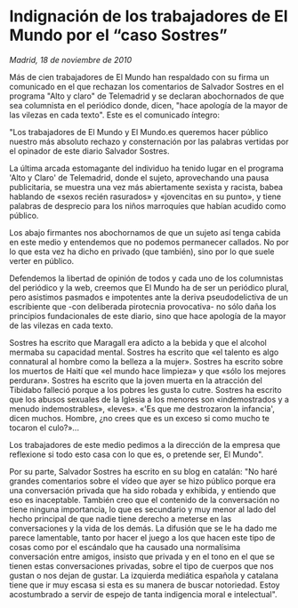 # Indignación de los trabajadores de El Mundo por el “caso Sostres”

*Madrid, 18 de noviembre de 2010*

Más de cien trabajadores de El Mundo han respaldado con su firma un comunicado en el que rechazan los comentarios de Salvador Sostres en el programa "Alto y claro" de Telemadrid y se declaran abochornados de que sea columnista en el periódico donde, dicen, "hace apología de la mayor de las vilezas en cada texto". Este es el comunicado íntegro:

"Los trabajadores de El Mundo y El Mundo.es queremos hacer público nuestro más absoluto rechazo y consternación por las palabras vertidas por el opinador de este diario Salvador Sostres.

La última arcada estomagante del individuo ha tenido lugar en el programa 'Alto y Claro' de Telemadrid, donde el sujeto, aprovechando una pausa publicitaria, se muestra una vez más abiertamente sexista y racista, babea hablando de «sexos recién rasurados» y «jovencitas en su punto», y tiene palabras de desprecio para los niños marroquíes que habían acudido como público.

Los abajo firmantes nos abochornamos de que un sujeto así tenga cabida en este medio y entendemos que no podemos permanecer callados. No por lo que esta vez ha dicho en privado (que también), sino por lo que suele verter en público.

Defendemos la libertad de opinión de todos y cada uno de los columnistas del periódico y la web, creemos que El Mundo ha de ser un periódico plural, pero asistimos pasmados e impotentes ante la deriva pseudodelictiva de un escribiente que -con deliberada pirotecnia provocativa- no sólo daña los principios fundacionales de este diario, sino que hace apología de la mayor de las vilezas en cada texto.

Sostres ha escrito que Maragall era adicto a la bebida y que el alcohol mermaba su capacidad mental. Sostres ha escrito que «el talento es algo connatural al hombre como la belleza a la mujer». Sostres ha escrito sobre los muertos de Haití que «el mundo hace limpieza» y que «sólo los mejores perduran». Sostres ha escrito que la joven muerta en la atracción del Tibidabo falleció porque a los pobres les gusta lo cutre. Sostres ha escrito que los abusos sexuales de la Iglesia a los menores son «indemostrados y a menudo indemostrables», «leves». «'Es que me destrozaron la infancia', dicen muchos. Hombre, ¿no crees que es un exceso si como mucho te tocaron el culo?»...

Los trabajadores de este medio pedimos a la dirección de la empresa que reflexione si todo esto casa con lo que es, o pretende ser, El Mundo".

Por su parte, Salvador Sostres ha escrito en su blog en catalán: "No haré grandes comentarios sobre el vídeo que ayer se hizo público porque era una conversación privada que ha sido robada y exhibida, y entiendo que eso es inaceptable. También creo que el contenido de la conversación no tiene ninguna importancia, lo que es secundario y muy menor al lado del hecho principal de que nadie tiene derecho a meterse en las conversaciones y la vida de los demás. La difusión que se le ha dado me parece lamentable, tanto por hacer el juego a los que hacen este tipo de cosas como por el escándalo que ha causado una normalísima conversación entre amigos, insisto que privada y en el tono en el que se tienen estas conversaciones privadas, sobre el tipo de cuerpos que nos gustan o nos dejan de gustar. La izquierda mediática española y catalana tiene que ir muy escasa si esta es su manera de buscar notoriedad. Estoy acostumbrado a servir de espejo de tanta indigencia moral e intelectual".
